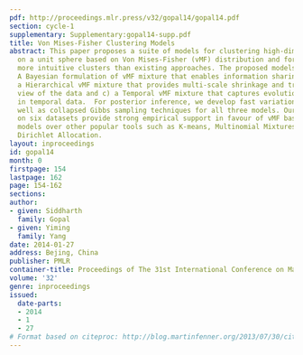 ```yaml
---
pdf: http://proceedings.mlr.press/v32/gopal14/gopal14.pdf
section: cycle-1
supplementary: Supplementary:gopal14-supp.pdf
title: Von Mises-Fisher Clustering Models
abstract: This paper proposes a suite of models for clustering high-dimensional data
  on a unit sphere based on Von Mises-Fisher (vMF) distribution and for discovering
  more intuitive clusters than existing approaches. The proposed models include  a)
  A Bayesian formulation of vMF mixture that enables information sharing among clusters,  b)
  a Hierarchical vMF mixture that provides multi-scale shrinkage and tree structured
  view of the data and c) a Temporal vMF mixture that captures evolution of clusters
  in temporal data.  For posterior inference, we develop fast variational methods  as
  well as collapsed Gibbs sampling techniques for all three models. Our experiments
  on six datasets provide strong empirical support in favour of vMF based clustering
  models over other popular tools such as K-means, Multinomial Mixtures and Latent
  Dirichlet Allocation.
layout: inproceedings
id: gopal14
month: 0
firstpage: 154
lastpage: 162
page: 154-162
sections: 
author:
- given: Siddharth
  family: Gopal
- given: Yiming
  family: Yang
date: 2014-01-27
address: Bejing, China
publisher: PMLR
container-title: Proceedings of The 31st International Conference on Machine Learning
volume: '32'
genre: inproceedings
issued:
  date-parts:
  - 2014
  - 1
  - 27
# Format based on citeproc: http://blog.martinfenner.org/2013/07/30/citeproc-yaml-for-bibliographies/
---
```

